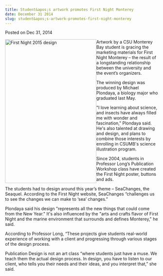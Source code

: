 ```yaml
---
title: Student&apos;s artwork promotes First Night Monterey
date: December 31 2014
slug: student&apos;s-artwork-promotes-first-night-monterey
---
```


 



<span class="date">Posted on Dec 31, 2014    </span>
<p><img alt="First Night 2015 design" src="https://news.csumb.edu/sites/default/files/65/attachments/news/images/2015poster_350_0.jpg" style="float:left; width:300px; height:471px">Artwork by a CSU
Monterey Bay student is gracing the marketing materials for First
Night Monterey &#x2013; the result of a longstanding relationship between
the university and the event&#x2019;s organizers.</img></p>
<p>The winning design was produced by Michael Plondaya, a biology
major who graduated last May.</p>
<p>&quot;I love learning about science, and insects have always filled
me with wonder and fascination,&quot; Plondaya said. He&apos;s also talented
at drawing and design, and plans to combine those interests by
enrolling in CSUMB&apos;s science illustration program.</p>
<p>Since 2004, students in Professor Long&#x2019;s Publication Workshop
class have created the First Night poster, buttons and ads.</p>
<p>The students had to design around this year&#x2019;s theme &#x2013;
SeaChanges, the Seaquel. According to the First Night website,
SeaChanges &#x201C;challenges us to see the changes we can make to &#x2018;sea&#x2019;
changes.&#x201D;</p>
<p>Plondaya said his design &quot;represents all the new things that
could come from the New Year.&quot; It&apos;s also influenced by the &quot;arts
and crafts flavor of First Night and the marine environment that
surrounds and defines Monterey,&quot; he said.</p>
<p>According to Professor Long, &#x201C;These projects give students
real-world experience of working with a client and progressing
through various stages of the design process.</p>
<p>Publication Design is not an art class &#x201C;where students just have
a muse. We teach them the actual design process. In design, you
have to listen to our client, who tells you their needs and their
ideas, and you interpret that,&#x201D; she said.<br>
&#xA0;</br></p>





```
